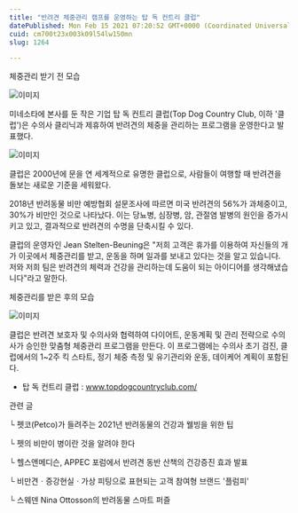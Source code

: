 ```yaml
---
title: "반려견 체중관리 캠프를 운영하는 탑 독 컨트리 클럽"
datePublished: Mon Feb 15 2021 07:20:52 GMT+0000 (Coordinated Universal Time)
cuid: cm700t23x003k09l54lw150mn
slug: 1264

---
```



체중관리 받기 전 모습

![이미지](https://cdn.hashnode.com/res/hashnode/image/upload/v1739250437381/8a006e8b-a45c-4715-a8b0-01e9e6a129a2.jpeg)

미네소타에 본사를 둔 작은 기업 탑 독 컨트리 클럽(Top Dog Country Club, 이하 '클럽')은 수의사 클리닉과 제휴하여 반려견의 체중을 관리하는 프로그램을 운영한다고 발표했다.

![이미지](https://cdn.hashnode.com/res/hashnode/image/upload/v1739250439116/49b296ab-6468-4732-b004-3fd0533f9d90.jpeg)

클럽은 2000년에 문을 연 세계적으로 유명한 클럽으로, 사람들이 여행할 때 반려견을 돌보는 새로운 기준을 세워왔다.

2018년 반려동물 비만 예방협회 설문조사에 따르면 미국 반려견의 56%가 과체중이고, 30%가 비만인 것으로 나타났다. 이는 당뇨병, 심장병, 암, 관절염 발병의 원인을 증가시키고 있고, 결과적으로 반려견의 수명을 단축시킬 수 있다.

클럽의 운영자인 Jean Stelten-Beuning은 "저희 고객은 휴가를 이용하여 자신들의 개가 이곳에서 체중관리를 받고, 운동을 하며 일과를 보내고 있다는 것을 알고 있습니다. 저와 저희 팀은 반려견의 체력과 건강을 관리하는데 도움이 되는 아이디어를 생각해냈습니다"라고 말한다.

체중관리를 받은 후의 모습

![이미지](https://cdn.hashnode.com/res/hashnode/image/upload/v1739250440743/a6244a0b-db69-4e2d-8df3-4e378760cb4a.jpeg)

클럽은 반려견 보호자 및 수의사와 협력하여 다이어트, 운동계획 및 관리 전략으로 수의사가 승인한 맞춤형 체중관리 프로그램을 만든다. 이 프로그램에는 수의사 초기 검진, 클럽에서의 1~2주 킥 스타트, 정기 체중 측정 및 유기관리와 운동, 데이케어 계획이 포함된다.

- 탑 독 컨트리 클럽 : www.topdogcountryclub.com/

관련 글

└ 펫코(Petco)가 들려주는 2021년 반려동물의 건강과 웰빙을 위한 팁

└ 펫의 비만이 병이란 것을 알려야 한다

└ 헬스앤메디슨, APPEC 포럼에서 반려견 동반 산책의 건강증진 효과 발표

└ 비만견ㆍ증강현실ㆍ가상 피팅으로 표현되는 고객 참여형 브랜드 '플럼피'

└ 스웨덴 Nina Ottosson의 반려동물 스마트 퍼즐